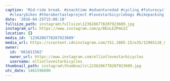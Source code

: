 ```yaml
---
caption: 'Mid-ride break. #snacktime #adventuredad #cycling #futurecyclist #fatbike
  #clearybikes #therobertaxleproject #lovestarbicyclebags #bikepacking'
date: '2016-04-25T15:08:10'
fullsize_path: instagram\fullsize\1236286778207923609.jpg
instagram_url: https://www.instagram.com/p/BEoLEZPmG2Z
location: {}
media_id: '1236286778207923609'
media_url: https://scontent.cdninstagram.com/t51.2885-15/e35/12965118_832575890219855_598195636_n.jpg?ig_cache_key=MTIzNjI4Njc3ODIwNzkyMzYwOQ%3D%3D.2
owner:
  id: '661611562'
  owner_url: https://www.instagram.com/elliotlovestarbicycles
  username: elliotlovestarbicycles
thumbnail_path: instagram\thumbnails\1236286778207923609.jpg
utc_date: 1461596890
---
```

